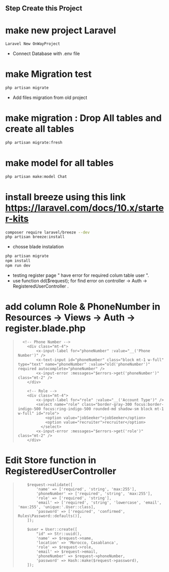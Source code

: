 ## Step Create this Project

# make new project Laravel
```sh
Laravel New OnWayProject
```

- Connect Database with .env file
# make Migration test
```sh
php artisan migrate
```

- Add files migration from old project
# make migration : Drop All tables and create all tables
```sh
php artisan migrate:fresh
```

# make model for all tables
```sh
php artisan make:model Chat
```

# install breeze using this link https://laravel.com/docs/10.x/starter-kits
```sh
composer require laravel/breeze --dev
php artisan breeze:install
```
- chosse blade instalation

```sh
php artisan migrate
npm install
npm run dev
```

- testing register page " have error for required colum table user ".
- use function dd($request); for find error on controller -> Auth -> RegisteredUserController
.


# add column Role & PhoneNumber in Resources -> Views -> Auth -> register.blade.php

>       <!-- Phone Number -->
>         <div class="mt-4">
>             <x-input-label for="phoneNumber" :value="__('Phone Number')" />
>             <x-text-input id="phoneNumber" class="block mt-1 w-full" type="text" name="phoneNumber" :value="old('phoneNumber')" required autocomplete="phoneNumber" />
>             <x-input-error :messages="$errors->get('phoneNumber')" class="mt-2" />
>         </div>
> 
>         <!-- Role -->
>         <div class="mt-4">
>             <x-input-label for="role" :value="__('Account Type')" />
>             <select name="role" class="border-gray-300 focus:border-indigo-500 focus:ring-indigo-500 rounded-md shadow-sm block mt-1 w-full" id="role">
>                 <option value="jobSeeker">jobSeeker</option>
>                 <option value="recruiter">recruiter</option>
>               </select>
>             <x-input-error :messages="$errors->get('role')" class="mt-2" />
>         </div>

# Edit Store function in RegisteredUserController
>         $request->validate([
>             'name' => ['required', 'string', 'max:255'],
>             'phoneNumber' => ['required', 'string', 'max:255'],
>             'role' => ['required', 'string'],
>             'email' => ['required', 'string', 'lowercase', 'email', 'max:255', 'unique:'.User::class],
>             'password' => ['required', 'confirmed', Rules\Password::defaults()],
>         ]);
> 
>         $user = User::create([
>             "id" => Str::uuid(),
>             'name' => $request->name,
>             'location' => 'Morocco, Casablanca',
>             'role' => $request->role,
>             'email' => $request->email,
>             'phoneNumber' => $request->phoneNumber,
>             'password' => Hash::make($request->password),
>         ]);